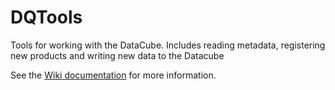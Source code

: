 # DQTools
Tools for working with the DataCube. Includes reading metadata, registering new products and writing new data to the Datacube

See the [Wiki documentation](https://github.com/Assimila/DQTools/wiki) for more information.
